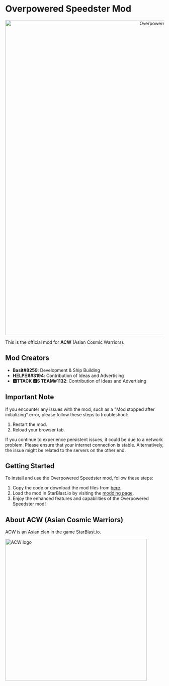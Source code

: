 # Overpowered Speedster Mod
<div align="center">
  <p>
    <a href="https://github.com/Modraxis/Overpowered-Speedster/blob/main/Overpowered%20Speedster%20mod%20code.JS">
      <img src="https://raw.githubusercontent.com/Modraxis/Overpowered-Speedster-mod/main/SB%20overpowered%20speedster.png" width="1000" alt="Overpowered Speedster" />
    </a>
  </p>
</div>

This is the official mod for **ACW** (Asian Cosmic Warriors).

## Mod Creators
- **Basit#8259**: Development & Ship Building
- **HΞLPΞЯ#3194**: Contribution of Ideas and Advertising
- **🅰TTACK 🅰S TEAM#1132**: Contribution of Ideas and Advertising

## Important Note
If you encounter any issues with the mod, such as a "Mod stopped after initializing" error, please follow these steps to troubleshoot:
1. Restart the mod.
2. Reload your browser tab.

If you continue to experience persistent issues, it could be due to a network problem. Please ensure that your internet connection is stable. Alternatively, the issue might be related to the servers on the other end.

## Getting Started
To install and use the Overpowered Speedster mod, follow these steps:
1. Copy the code or download the mod files from [here](https://github.com/Modraxis/Overpowered-Speedster/blob/main/Overpowered%20Speedster%20mod%20code.JS).
2. Load the mod in StarBlast.io by visiting the [modding page](https://starblast.io/modding.html).
3. Enjoy the enhanced features and capabilities of the Overpowered Speedster mod!

## About ACW (Asian Cosmic Warriors)
ACW is an Asian clan in the game StarBlast.io.

<div align="left">
  <p>
    <img src="https://raw.githubusercontent.com/Modraxis/background/main/ACW%20logo.png" width="450" alt="ACW logo" />
  </p>
</div>
